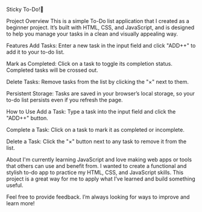 Sticky To-Do!📝

Project Overview
This is a simple To-Do list application that I created as a beginner project. It’s built with HTML, CSS, and JavaScript, and is designed to help you manage your tasks in a clean and visually appealing way.

Features
Add Tasks: Enter a new task in the input field and click "ADD++" to add it to your to-do list.

Mark as Completed: Click on a task to toggle its completion status. Completed tasks will be crossed out.

Delete Tasks: Remove tasks from the list by clicking the "×" next to them.

Persistent Storage: Tasks are saved in your browser’s local storage, so your to-do list persists even if you refresh the page.

How to Use
Add a Task: Type a task into the input field and click the "ADD++" button.

Complete a Task: Click on a task to mark it as completed or incomplete.

Delete a Task: Click the "×" button next to any task to remove it from the list.

About
I'm currently learning JavaScript and love making web apps or tools that others can use and benefit from. I wanted to create a functional and stylish to-do app to practice my HTML, CSS, and JavaScript skills. This project is a great way for me to apply what I’ve learned and build something useful.

Feel free to provide feedback. I’m always looking for ways to improve and learn more!
